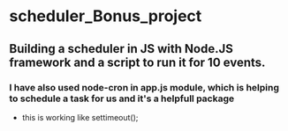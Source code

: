 # scheduler_Bonus_project
## Building a scheduler in JS with Node.JS framework and a script to run it for 10 events.

### I have also used node-cron in app.js module, which is helping to schedule a task for us and it's a helpfull package 
- this is working like settimeout();
